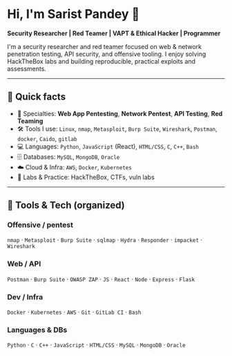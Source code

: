 # Hi, I'm Sarist Pandey 👋  
**Security Researcher | Red Teamer | VAPT & Ethical Hacker | Programmer**

I'm a security researcher and red teamer focused on web & network penetration testing, API security, and offensive tooling. I enjoy solving HackTheBox labs and building reproducible, practical exploits and assessments.

---

## 🔭 Quick facts
- 🔐 Specialties: **Web App Pentesting**, **Network Pentest**, **API Testing**, **Red Teaming**
- 🛠️ Tools I use: `Linux`, `nmap`, `Metasploit`, `Burp Suite`, `Wireshark`, `Postman`, `docker`, `Caido`, `gitlab`
- 💻 Languages: `Python`, `JavaScript` (React), `HTML/CSS`, `C`, `C++`, `Bash`
- 🗄️ Databases: `MySQL`, `MongoDB`, `Oracle`
- ☁️ Cloud & Infra: `AWS`, `Docker`, `Kubernetes`
- 🎯 Labs & Practice: HackTheBox, CTFs, vuln labs

---

## 🧰 Tools & Tech (organized)
### Offensive / pentest
`nmap` · `Metasploit` · `Burp Suite` · `sqlmap` · `Hydra` · `Responder` · `impacket` · `Wireshark`

### Web / API
`Postman` · `Burp Suite` · `OWASP ZAP` · `JS` · `React` · `Node` · `Express` · `Flask`

### Dev / Infra
`Docker` · `Kubernetes` · `AWS` · `Git` · `GitLab CI` · `Bash` 

### Languages & DBs
`Python` · `C` · `C++` · `JavaScript` · `HTML/CSS` · `MySQL` · `MongoDB` · `Oracle`
